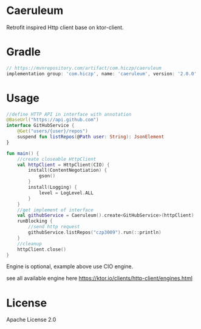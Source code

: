 # Caeruleum

Retrofit inspired Http client base on ktor-client.

# Gradle

```groovy
// https://mvnrepository.com/artifact/com.hiczp/caeruleum
implementation group: 'com.hiczp', name: 'caeruleum', version: '2.0.0'
```

# Usage

```kotlin
//define HTTP API in interface with annotation
@BaseUrl("https://api.github.com")
interface GitHubService {
    @Get("users/{user}/repos")
    suspend fun listRepos(@Path user: String): JsonElement
}

fun main() {
    //create closeable HttpClient
    val httpClient = HttpClient(CIO) {
        install(ContentNegotiation) {
            gson()
        }
        install(Logging) {
            level = LogLevel.ALL
        }
    }
    //get implement of interface
    val githubService = Caeruleum().create<GitHubService>(httpClient)
    runBlocking {
        //send http request
        githubService.listRepos("czp3009").run(::println)
    }
    //cleanup
    httpClient.close()
}
```

Engine is optional, example above use CIO engine.

see all available engine here https://ktor.io/clients/http-client/engines.html

# License

Apache License 2.0

